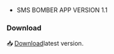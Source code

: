 * SMS BOMBER APP VERSION 1.1
### Download
📥 <a href="https://github.com/Peaky-XD/Peaky-Boomber/blob/main/user.apk?raw=true">Download</a>latest version.
